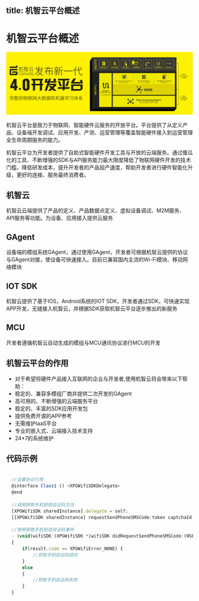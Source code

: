 
title:  机智云平台概述
---

# 机智云平台概述

![Alt text](/assets/index.png)

机智云平台是致力于物联网、智能硬件云服务的开放平台。平台提供了从定义产品、设备端开发调试、应用开发、产测、运营管理等覆盖智能硬件接入到运营管理全生命周期服务的能力。

机智云平台为开发者提供了自助式智能硬件开发工具与开放的云端服务。通过傻瓜化的工具、不断增强的SDK与API服务能力最大限度降低了物联网硬件开发的技术门槛，降低研发成本，提升开发者的产品投产速度，帮助开发者进行硬件智能化升级，更好的连接、服务最终消费者。

## 机智云

机智云云端提供了产品的定义、产品数据点定义、虚拟设备调试、M2M服务、API服务等功能。为设备、应用接入提供云服务

## GAgent

设备端的模组系统GAgent，通过使用GAgent，开发者可根据机智云提供的协议与GAgent对接，使设备可快速接入。目前已兼容国内主流的Wi-Fi模块、移动网络模块

## IOT SDK

机智云提供了基于IOS，Android系统的IOT SDK，开发者通过SDK，可快速实现APP开发，无缝接入机智云，并根据SDK获取机智云平台逐步推出的新服务

## MCU

开发者遵循机智云自动生成的模组与MCU通讯协议进行MCU的开发

## 机智云平台的作用

* 对于希望将硬件产品接入互联网的企业与开发者,使用机智云将会带来以下帮助：
* 稳定的、兼容多模组厂商并提供二次开发的GAgent
* 高可用的、不断增强的云端服务平台
* 稳定的、丰富的SDK应用开发包
* 提供免费开源的APP参考
* 无需维护IaaS平台
* 专业的嵌入式、云端接入技术支持
* 24*7的系统维护  

## 代码示例

```Javascript

  //设置协议引用
  @interface Class1 () <XPGWifiSDKDelegate>
  @end
    
  //调用获取手机短信验证码方法
  [XPGWifiSDK sharedInstance].delegate = self;
  [[XPGWifiSDK sharedInstance] requestSendPhoneSMSCode:token captchaId:captchaId captchaCode:"WXAN" phone:@"13012345678"];
    
  //使用获取手机短信验证码事件
  - (void)wifiSDK:(XPGWifiSDK *)wifiSDK didRequestSendPhoneSMSCode:(NSError *)result
  {
      if(result.code == XPGWifiError_NONE) {
          //获取手机验证码成功
      }
      else
      {
          //获取手机验证码失败
      }
  }
```

